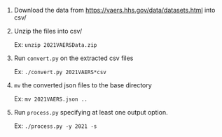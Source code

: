 1. Download the data from https://vaers.hhs.gov/data/datasets.html into csv/
2. Unzip the files into csv/

    Ex: `unzip 2021VAERSData.zip`

3. Run `convert.py` on the extracted csv files

    Ex: `./convert.py 2021VAERS*csv`

4. `mv` the converted json files to the base directory

    Ex: `mv 2021VAERS.json ..`

5. Run `process.py` specifying at least one output option.

    Ex: `./process.py -y 2021 -s`
